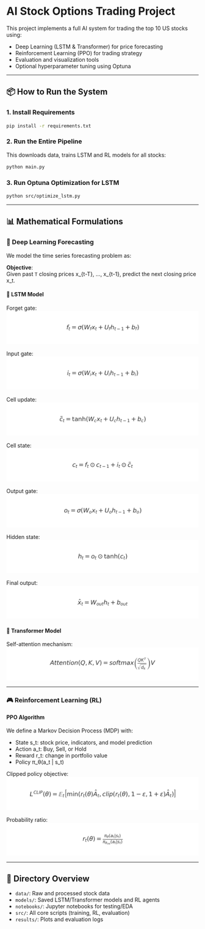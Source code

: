 # AI Stock Options Trading Project

This project implements a full AI system for trading the top 10 US stocks using:
- Deep Learning (LSTM & Transformer) for price forecasting
- Reinforcement Learning (PPO) for trading strategy
- Evaluation and visualization tools
- Optional hyperparameter tuning using Optuna

---

## 📦 How to Run the System

### 1. Install Requirements
```bash
pip install -r requirements.txt
```

### 2. Run the Entire Pipeline
This downloads data, trains LSTM and RL models for all stocks:
```bash
python main.py
```

### 3. Run Optuna Optimization for LSTM
```bash
python src/optimize_lstm.py
```

---

## 📊 Mathematical Formulations

### 🔮 Deep Learning Forecasting

We model the time series forecasting problem as:

**Objective**:  
Given past `T` closing prices x_{t-T}, ..., x_{t-1}, predict the next closing price x_t.

#### 🧠 LSTM Model

Forget gate:  
![Forget Gate](docs/lstm_forget_gate.png)

Input gate:  
![Input Gate](docs/lstm_input_gate.png)

Cell update:  
![Cell Update](docs/lstm_cell_update.png)

Cell state:  
![Cell State](docs/lstm_cell_state.png)

Output gate:  
![Output Gate](docs/lstm_output_gate.png)

Hidden state:  
![Hidden State](docs/lstm_hidden_state.png)

Final output:  
![Final Output](docs/lstm_output.png)

#### 🧠 Transformer Model

Self-attention mechanism:  
![Attention](docs/attention.png)

---

### 🎮 Reinforcement Learning (RL)

#### PPO Algorithm

We define a Markov Decision Process (MDP) with:
- State s_t: stock price, indicators, and model prediction
- Action a_t: Buy, Sell, or Hold
- Reward r_t: change in portfolio value
- Policy π_θ(a_t | s_t)

Clipped policy objective:  
![PPO Loss](docs/ppo_loss.png)

Probability ratio:  
![PPO Ratio](docs/ppo_ratio.png)

---

## 📁 Directory Overview

- `data/`: Raw and processed stock data
- `models/`: Saved LSTM/Transformer models and RL agents
- `notebooks/`: Jupyter notebooks for testing/EDA
- `src/`: All core scripts (training, RL, evaluation)
- `results/`: Plots and evaluation logs

